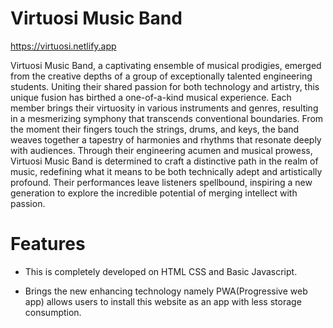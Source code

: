 # Virtuosi Music Band
https://virtuosi.netlify.app


Virtuosi Music Band, a captivating ensemble of musical prodigies, emerged from the creative depths of a group of exceptionally talented engineering students. Uniting their shared passion for both technology and artistry, this unique fusion has birthed a one-of-a-kind musical experience. Each member brings their virtuosity in various instruments and genres, resulting in a mesmerizing symphony that transcends conventional boundaries. From the moment their fingers touch the strings, drums, and keys, the band weaves together a tapestry of harmonies and rhythms that resonate deeply with audiences. Through their engineering acumen and musical prowess, Virtuosi Music Band is determined to craft a distinctive path in the realm of music, redefining what it means to be both technically adept and artistically profound. Their performances leave listeners spellbound, inspiring a new generation to explore the incredible potential of merging intellect with passion.
# Features
- This is completely developed on HTML CSS and Basic Javascript.
* Brings the new enhancing technology namely PWA(Progressive web app) allows users to install this website as an app with less storage consumption.
